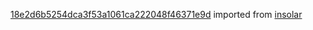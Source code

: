 [18e2d6b5254dca3f53a1061ca222048f46371e9d](https://github.com/insolar/insolar/commit/18e2d6b5254dca3f53a1061ca222048f46371e9d) imported from [insolar](https://github.com/insolar/insolar)
